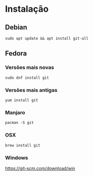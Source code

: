 # Instalação

## Debian

```shell
sudo apt update && apt install git-all
```

## Fedora

### Versões mais novas

```shell
sudo dnf install git
```

### Versões mais antigas

```shell
yum install git
```

### Manjaro

```shell
pacman -S git
```

### OSX

```shell
brew install git
```

### Windows

https://git-scm.com/download/win